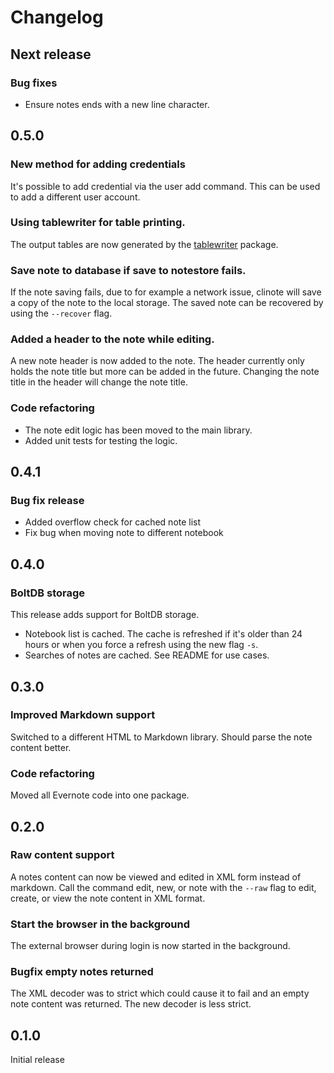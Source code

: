 # Changelog

## Next release

### Bug fixes

* Ensure notes ends with a new line character.

## 0.5.0

### New method for adding credentials

It's possible to add credential via the user add command.
This can be used to add a different user account.

### Using tablewriter for table printing.

The output tables are now generated by the [tablewriter](https://github.com/olekukonko/tablewriter) package.

### Save note to database if save to notestore fails.

If the note saving fails, due to for example a network issue,
clinote will save a copy of the note to the local storage.
The saved note can be recovered by using the `--recover` flag.

### Added a header to the note while editing.

A new note header is now added to the note.
The header currently only holds the note title but more can be
added in the future. Changing the note title in the header will
change the note title.

### Code refactoring

* The note edit logic has been moved to the main library.
* Added unit tests for testing the logic.

## 0.4.1

### Bug fix release

* Added overflow check for cached note list
* Fix bug when moving note to different notebook

## 0.4.0

### BoltDB storage

This release adds support for BoltDB storage.

* Notebook list is cached. The cache is refreshed if it's older than 24 hours or when you force a refresh using the new flag `-s`.
* Searches of notes are cached. See README for use cases.

## 0.3.0

### Improved Markdown support

Switched to a different HTML to Markdown library. Should parse the note content better.

### Code refactoring

Moved all Evernote code into one package.

## 0.2.0

### Raw content support

A notes content can now be viewed and edited in XML form instead
of markdown. Call the command edit, new, or note with the `--raw`
flag to edit, create, or view the note content in XML format.

### Start the browser in the background

The external browser during login is now started in the background.

### Bugfix empty notes returned

The XML decoder was to strict which could cause it to fail and an
empty note content was returned. The new decoder is less strict.

## 0.1.0

Initial release

